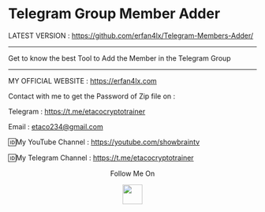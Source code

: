 # Telegram Group Member Adder
LATEST VERSION : https://github.com/erfan4lx/Telegram-Members-Adder/

***
Get to know the best Tool to Add the Member in the Telegram Group
***

 MY OFFICIAL WEBSITE : https://erfan4lx.com

Contact with me to get the Password of Zip file on :

 Telegram : https://t.me/etacocryptotrainer
  
 Email : etaco234@gmail.com

🆔My YouTube Channel : https://youtube.com/showbraintv

🆔My Telegram Channel : https://t.me/etacocryptotrainer

<p align="center">
  Follow Me On
</p>
<p align="center">
  <a href="https://www.youtube.com/c/showbraintv?sub_confirmation=1">
    <img src="https://www.iconsdb.com/icons/preview/black/youtube-4-xxl.png" width="40" height="40">
  </a>
</p>

